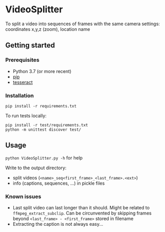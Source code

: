 # VideoSplitter

To split a video into sequences of frames with the same camera settings: coordinates x,y,z (zoom), location name

## Getting started

### Prerequisites

- Python 3.7 (or more recent)
- [pip](https://pip.pypa.io/en/stable/)
- [tesseract](https://github.com/tesseract-ocr/tesseract)

### Installation

`pip install -r requirements.txt`

To run tests locally:
```
pip install -r test/requirements.txt
python -m unittest discover test/
```

## Usage

`python VideoSplitter.py -h` for help

Write to the output directory:

- split videos (`<name>_seq<first_frame>_<last_frame>.<ext>`)
- info (captions, sequences, ...) in pickle files

### Known issues

- Last split video can last longer than it should. Might be related to `ffmpeg_extract_subclip`. Can be circunvented by skipping frames beyond `<last_frame> - <first_frame>` stored in filename
- Extracting the caption is not always easy...

